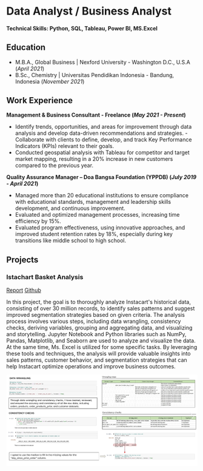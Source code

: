 # Data Analyst / Business Analyst

#### Technical Skills: Python, SQL, Tableau, Power BI, MS.Excel

## Education			       		
- M.B.A., Global Business	| Nexford University - Washington D.C., U.S.A (_April 2021_)	 			        		
- B.Sc., Chemistry | Universitas Pendidikan Indonesia - Bandung, Indonesia (_November 2021_)

## Work Experience
**Management & Business Consultant - Freelance (_May 2021 - Present_)**
- Identify trends, opportunities, and areas for improvement through data analysis and develop data-driven recommendations and strategies. - Collaborate with clients to define, develop, and track Key Performance Indicators (KPIs) relevant to their goals.
- Conducted geospatial analysis with Tableau for competitor and target market mapping, resulting in a 20% increase in new customers compared to the previous year.

**Quality Assurance Manager – Doa Bangsa Foundation (YPPDB)  (_July 2019 - April 2021_)**
- Managed more than 20 educational institutions to ensure compliance with educational standards, management and leadership skills development, and continuous improvement.
- Evaluated and optimized management processes, increasing time efficiency by 15%.
- Evaluated program effectiveness, using innovative approaches, and improved student retention rates by 18%, especially during key transitions like middle school to high school.

## Projects
### Istachart Basket Analysis
[Report](https://drive.google.com/file/d/1cLThnSeVuSnoIGbK__lg01kJawehMMAE/view?usp=sharing)
[Github](https://github.com/TeguhEP/Instachart-python-code)

In this project, the goal is to thoroughly analyze Instacart's historical data, consisting of over 30 million records, to identify sales patterns and suggest improved segmentation strategies based on given criteria. The analysis process involves various steps, including data wrangling, consistency checks, deriving variables, grouping and aggregating data, and visualizing and storytelling. Jupyter Notebook and Python libraries such as NumPy, Pandas, Matplotlib, and Seaborn are used to analyze and visualize the data. At the same time, Ms. Excel is utilized for some specific tasks. By leveraging these tools and techniques, the analysis will provide valuable insights into sales patterns, customer behavior, and segmentation strategies that can help Instacart optimize operations and improve business outcomes.

![EEG Band Discovery](/asset/img/Instachart.jpg)
